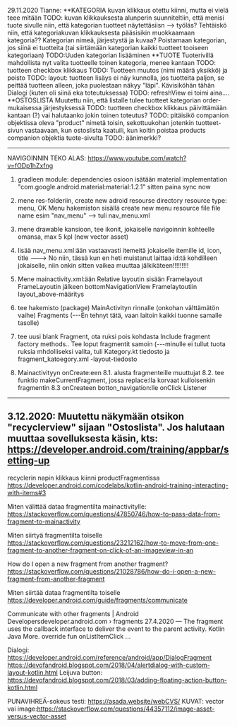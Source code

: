 29.11.2020 Tianne:
**KATEGORIA
 kuvan klikkaus otettu kiinni, mutta ei vielä teee mitään
 TODO: kuvan klikkauksesta alunperin suunniteltiin, että menisi tuote sivulle niin, että kategorian tuotteet näytettäsiisn
   --> työläs? Tehtäiskö niin, että kategoriakuvan klikkauksesta pääsisikin muokkaamaan kategoria?? Kategorian nimeä, järjestystä ja kuvaa?     Poistamaan kategorian, jos siinä ei tuotteita (tai siirtämään kategorian kaikki tuotteet tooiseen kategoriaan)
 TODO:Uuden kategorian lisääminen
**TUOTE
  Tuoterivillä mahdollista nyt valita tuotteelle toinen kategoria, menee kantaan
  TODO: tuotteen checkbox klikkaus
  TODO: Tuotteen muutos (nimi määrä yksikkö) ja poisto
  TODO: layout: tuotteen lisäys ei näy kunnolla, jos tuotteita paljon, se peittää tuotteen alleen, joka puolestaan näkyy "läpi". Kävisiköhän tähän Dialogi (kuten oli siinä eka toteutuksessa)
  TODO: refreshView ei toimi aina....
**OSTOSLISTA
Muutettu niin, että listalle tulee tuotteet kategorian order-mukaisessa järjestyksessä
  TODO: tuotteen checkbox klikkaus päivittämään kantaan (?) vai halutaanko jokin toinen toteutus?
  TODO: pitäisikö companion objektissa oleva "product" nimetä toisin, sekottuukohan jotenkin tuotteet-sivun vastaavaan, 
    kun ostoslista kaatuili, kun koitin poistaa products companion objektia tuote-sivulta
  TODO: äänimerkki?

--------------------------------
NAVIGOINNIN TEKO ALAS: https://www.youtube.com/watch?v=fODp1hZxfng

1) gradleen module: dependencies osioon isätään material 
implementation "com.google.android.material:material:1.2.1"
sitten paina sync now

2) mene res-folderiin, create new adroid resourse directory
resource type: menu, OK
Menu hakemiston sisällä create new menu resource file
file name esim "nav_menu"
--> tuli nav_menu.xml
3) mene drawable kansioon, tee ikonit, jokaiselle navigoinnin kohteelle omansa, max 5 kpl
(new vector asset)

4) lisää nav_menu.xml:ään vastaavasti itemeitä
jokaiselle itemille id, icon, title
---> No niin, tässä kun en heti muistanut laittaa id:tä kohdilleen jokaiselle, niin onkin sitten vaikea muuttaa jälkikäteen!!!!!!!!!

5) Mene mainactivity.xml:ään
Relative layoutin sisään Framelayout
FrameLayoutin jälkeen bottomNavigationView
Framelaytoutiin layout_above-määritys

6) tee  hakemisto (package) MainActivityn rinnalle (onkohan välttämätön vaihe) Fragments
(---En tehnyt tätä, vaan laitoin kaikki tuonne samalle tasolle)

7) tee uusi blank Fragment, ota ruksi pois kohdasta Include fragment factory methods..
Tee loput fragmentit samoin
(---minulle ei tullut tuota ruksia mhdolliseksi valita, tuli Kategory.kt tiedosto ja fragment_katoegory.xml -layout-tiedosto

8) Mainactivityyn onCreate:een 
 8.1. alusta fragmenteille muuttujat
 8.2. tee funktio makeCurrentFragment, jossa replace:lla korvaat kulloisenkin fragmentin
 8.3 onCreateen botton_navigation:lle onClick Listener

------
3.12.2020: Muutettu näkymään otsikon "recyclerview" sijaan "Ostoslista". Jos halutaan muuttaa sovelluksesta käsin, kts: https://developer.android.com/training/appbar/setting-up
-----
recyclerin napin klikkaus kiinni productFragmentissa
    https://developer.android.com/codelabs/kotlin-android-training-interacting-with-items#3

Miten välittää dataa fragmentilta mainactivitylle:
https://stackoverflow.com/questions/47850746/how-to-pass-data-from-fragment-to-mainactivity


Miten siirtyä fragmentilta toiselle
https://stackoverflow.com/questions/23212162/how-to-move-from-one-fragment-to-another-fragment-on-click-of-an-imageview-in-an

How do I open a new fragment from another fragment?
https://stackoverflow.com/questions/21028786/how-do-i-open-a-new-fragment-from-another-fragment

Miten siirtää dataa fragmentilta toiselle
https://developer.android.com/guide/fragments/communicate


Communicate with other fragments | Android Developersdeveloper.android.com › fragments
27.4.2020 — The fragment uses the callback interface to deliver the event to the parent activity. Kotlin Java More. override fun onListItemClick ...

Dialogi:
https://developer.android.com/reference/android/app/DialogFragment
https://devofandroid.blogspot.com/2018/04/alertdialog-with-custom-layout-kotlin.html
Leijuva button:
https://devofandroid.blogspot.com/2018/03/adding-floating-action-button-kotlin.html

PUNAVIHREÄ-sokeus testi: https://asada.website/webCVS/
KUVAT: vector vai image:https://stackoverflow.com/questions/44357112/image-asset-versus-vector-asset

